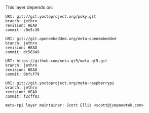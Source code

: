 This layer depends on:

    URI: git://git.yoctoproject.org/poky.git
    branch: jethro
    revision: HEAD
    commit: c8e5c38

    URI: git://git.openembedded.org/meta-openembedded
    branch: jethro
    revision: HEAD
    commit: dc56349

    URI: https://github.com/meta-qt5/meta-qt5.git
    branch: jethro
    revision: HEAD
    commit: 9bfcf79

    URI: git://git.yoctoproject.org/meta-raspberrypi 
    branch: jethro
    revision: HEAD
    commit: f2cff83

    meta-rpi layer maintainer: Scott Ellis <scott@jumpnowtek.com>

